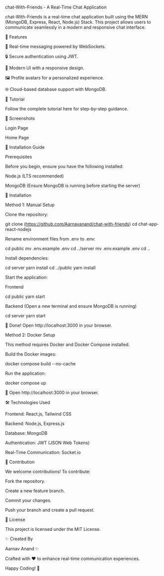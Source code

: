chat-With-Friends - A Real-Time Chat Application

chat-With-Friends is a real-time chat application built using the MERN (MongoDB, Express, React, Node.js) Stack. This project allows users to communicate seamlessly in a modern and responsive chat interface.

📌 Features

💬 Real-time messaging powered by WebSockets.

🔒 Secure authentication using JWT.

🎨 Modern UI with a responsive design.

🖼️ Profile avatars for a personalized experience.

🌐 Cloud-based database support with MongoDB.

🎥 Tutorial

Follow the complete tutorial here for step-by-step guidance.

📸 Screenshots

Login Page



Home Page



🚀 Installation Guide

Prerequisites

Before you begin, ensure you have the following installed:

Node.js (LTS recommended)

MongoDB (Ensure MongoDB is running before starting the server)

🔧 Installation

Method 1: Manual Setup

Clone the repository:

git clone (https://github.com/Aarnavanand/chat-with-friends)
cd chat-app-react-nodejs

Rename environment files from .env to .env:

cd public
mv .env.example .env
cd ../server
mv .env.example .env
cd ..

Install dependencies:

cd server
yarn install
cd ../public
yarn install

Start the application:

Frontend

cd public
yarn start

Backend (Open a new terminal and ensure MongoDB is running)

cd server
yarn start

🎉 Done! Open http://localhost:3000 in your browser.

Method 2: Docker Setup

This method requires Docker and Docker Compose installed.

Build the Docker images:

docker compose build --no-cache

Run the application:

docker compose up

🎉 Open http://localhost:3000 in your browser.

🛠️ Technologies Used

Frontend: React.js, Tailwind CSS

Backend: Node.js, Express.js

Database: MongoDB

Authentication: JWT (JSON Web Tokens)

Real-Time Communication: Socket.io

🤝 Contribution

We welcome contributions! To contribute:

Fork the repository.

Create a new feature branch.

Commit your changes.

Push your branch and create a pull request.

📜 License

This project is licensed under the MIT License.

✨ Created By

Aarnav Anand ✨

Crafted with ❤️ to enhance real-time communication experiences.

Happy Coding! 🚀

